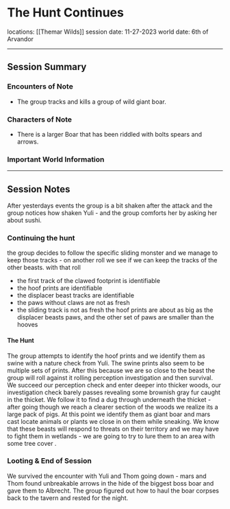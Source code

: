 # The Hunt Continues
locations: [[Themar Wilds]]
session date: 11-27-2023
world date: 6th of Arvandor

----
## Session Summary
### Encounters of Note
- The group tracks and kills a group of wild giant boar.
### Characters of Note
- There is a larger Boar that has been riddled with bolts spears and arrows.
### Important World Information

-----
## Session Notes
After yesterdays events the group is a bit shaken after the attack and the group notices how shaken Yuli - and the group comforts her by asking her about sushi.
### Continuing the hunt
the group decides to follow the specific sliding monster and we manage to keep those tracks - on another roll we see if we can keep the tracks of the other beasts. with that roll
- the first track of the clawed footprint is identifiable
- the hoof prints are identifiable
- the displacer beast tracks are identifiable
- the paws without claws are not as fresh
- the sliding track is not as fresh 
the hoof prints are about as big as the displacer beasts paws, and the other set of paws are smaller than the hooves 
#### The Hunt
The group attempts to identify the hoof prints and we identify them as swine with a nature check from Yuli. The swine prints also seem to be multiple sets of prints. After this because we are so close to the beast the group will roll against it rolling perception investigation and then survival.
We succeed our perception check and enter deeper into thicker woods, our investigation check barely passes revealing some brownish gray fur caught in the thicket. 
We follow it to find a dug through underneath the thicket - after going though we reach a clearer section of the woods we realize its a large pack of pigs. At this point we identify them as giant boar and mars cast locate animals or plants we close in on them while sneaking.
We know that these beasts will respond to threats on their territory and we may have to fight them in wetlands - we are going to try to lure them to an area with some tree cover . 
### Looting & End of Session
We survived the encounter with Yuli and Thom going down - mars and Thom found unbreakable arrows in the hide of the biggest boss boar and gave them to Albrecht. 
The group figured out how to haul the boar corpses back to the tavern and rested for the night. 